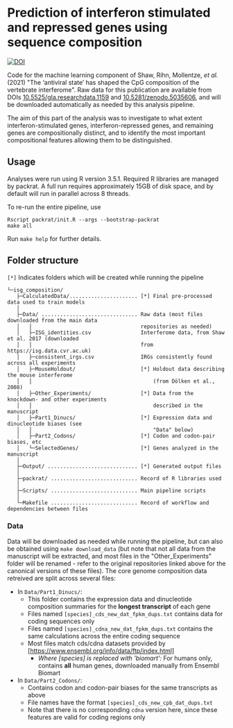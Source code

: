# Prediction of interferon stimulated and repressed genes using sequence composition

[![DOI](https://zenodo.org/badge/378905292.svg)](https://zenodo.org/badge/latestdoi/378905292)


Code for the machine learning component of Shaw, Rihn, Mollentze, *et al.* (2021) "The ‘antiviral state’ has shaped the CpG composition of the vertebrate interferome". Raw data for this publication are available from DOIs [10.5525/gla.researchdata.1159](http://doi.org/10.5525/gla.researchdata.1159) and [10.5281/zenodo.5035606](https://doi.org/10.5281/zenodo.5035606), and will be downloaded automatically as needed by this analysis pipeline. 

The aim of this part of the analysis was to investigate to what extent interferon-stimulated genes, interferon-repressed genes, and remaining genes are compositionally distinct, and to identify the most important compositional features allowing them to be distinguished. 


## Usage
Analyses were run using R version 3.5.1. Required R libraries are managed by packrat. A full run requires approximately 15GB of disk space, and by default will run in parallel across 8 threads.

To re-run the entire pipeline, use 
```
Rscript packrat/init.R --args --bootstrap-packrat
make all
```

Run `make help` for further details.



## Folder structure
`[*]` Indicates folders which will be created while running the pipeline

```
└─isg_composition/
   ├─CalculatedData/...................... [*] Final pre-processed data used to train models
   │ 
   ├─Data/ ............................... Raw data (most files downloaded from the main data  
   │   │                                   repositories as needed)
   │   ├─ISG_identities.csv                Interferome data, from Shaw et al. 2017 (downloaded
   │   │                                   from https://isg.data.cvr.ac.uk)
   │   ├─consistent_irgs.csv               IRGs consistently found across all experiments
   │   ├─MouseHoldout/                     [*] Holdout data describing the mouse interferome
   │   │                                       (from Dölken et al., 2008)
   │   ├─Other_Experiments/                [*] Data from the knockdown- and other experiments
   │   │                                       described in the manuscript
   │   ├─Part1_Dinucs/                     [*] Expression data and dinucleotide biases (see 
   │   │                                       "Data" below)
   │   ├─Part2_Codons/                     [*] Codon and codon-pair biases, etc
   │   └─SelectedGenes/                    [*] Genes analyzed in the manuscript
   │
   ├─Output/ ............................. [*] Generated output files
   │
   ├─packrat/ ............................ Record of R libraries used
   │
   ├─Scripts/ ............................ Main pipeline scripts
   │
   └─Makefile ............................ Record of workflow and dependencies between files
```

### Data
Data will be downloaded as needed while running the pipeline, but can also be obtained using `make download_data` (but note that not all data from the manuscript will be extracted, and most files in the "Other_Experiments" folder will be renamed - refer to the original repositories linked above for the canonical versions of these files). The core genome composition data retreived are split across several files:

- In `Data/Part1_Dinucs/`:
	- This folder contains the expression data and dinucleotide composition summaries for the **longest transcript** of each gene
  - Files named `[species]_cds_new_dat_fpkm_dups.txt` contains data for coding sequences only
  - Files named `[species]_cdna_new_dat_fpkm_dups.txt` contains the same calculations across the entire coding sequence
  - Most files match cds/cdna datasets provided by [https://www.ensembl.org/info/data/ftp/index.html]
    - *Where [species] is replaced with 'biomart':* For humans only, contains **all** human genes, downloaded manually from Ensembl Biomart
- In `Data/Part2_Codons/`:
  - Contains codon and codon-pair biases for the same transcripts as above
  - File names have the format `[species]_cds_new_cpb_dat_dups.txt`
  - Note that there is no corresponding `cdna` version here, since these features are valid for coding regions only
